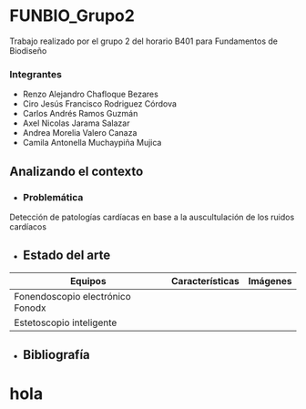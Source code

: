 # FUNBIO_Grupo2
Trabajo realizado por el grupo 2 del horario B401 para Fundamentos de Biodiseño

### Integrantes
* Renzo Alejandro Chafloque Bezares
* Ciro Jesús Francisco Rodriguez Córdova 
* Carlos Andrés Ramos Guzmán
* Axel Nicolas Jarama Salazar
* Andrea Morelia Valero Canaza
* Camila Antonella Muchaypiña Mujica

## Analizando el contexto

- ### Problemática
Detección de patologías cardíacas en base a la auscultulación de los ruidos cardíacos
- ## Estado del arte
| Equipos | Características | Imágenes |
|------------|-----------------|-------------|
| Fonendoscopio electrónico Fonodx | 
| Estetoscopio inteligente
- ## Bibliografía
# hola

